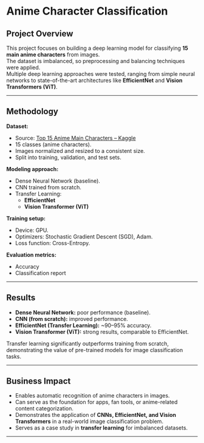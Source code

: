 # Anime Character Classification

## Project Overview
This project focuses on building a deep learning model for classifying **15 main anime characters** from images.  
The dataset is imbalanced, so preprocessing and balancing techniques were applied.  
Multiple deep learning approaches were tested, ranging from simple neural networks to state-of-the-art architectures like **EfficientNet** and **Vision Transformers (ViT)**.

---

## Methodology

**Dataset:**
- Source: [Top 15 Anime Main Characters – Kaggle](https://www.kaggle.com/datasets/tarundalal/top-15-anime-main-charcters)  
- 15 classes (anime characters).  
- Images normalized and resized to a consistent size.  
- Split into training, validation, and test sets.  

**Modeling approach:**
- Dense Neural Network (baseline).  
- CNN trained from scratch.  
- Transfer Learning:  
  - **EfficientNet**  
  - **Vision Transformer (ViT)**  

**Training setup:**
- Device: GPU.  
- Optimizers: Stochastic Gradient Descent (SGD), Adam.  
- Loss function: Cross-Entropy.  

**Evaluation metrics:**
- Accuracy  
- Classification report  

---

## Results

- **Dense Neural Network:** poor performance (baseline).  
- **CNN (from scratch):** improved performance.  
- **EfficientNet (Transfer Learning):** ~90–95% accuracy.  
- **Vision Transformer (ViT):** strong results, comparable to EfficientNet.  

Transfer learning significantly outperforms training from scratch, demonstrating the value of pre-trained models for image classification tasks.

---

## Business Impact

- Enables automatic recognition of anime characters in images.  
- Can serve as the foundation for apps, fan tools, or anime-related content categorization.  
- Demonstrates the application of **CNNs, EfficientNet, and Vision Transformers** in a real-world image classification problem.  
- Serves as a case study in **transfer learning** for imbalanced datasets.  

---
